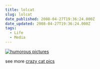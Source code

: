```yaml
---
title: lolcat
slug: lolcat
date_published: 2008-04-27T19:36:24.000Z
date_updated: 2008-04-27T19:36:24.000Z
tags:
  - Life
  - Media
---
```


[![humorous pictures](http://icanhascheezburger.wordpress.com/files/2008/04/funny-pictures-horror-movie-cat-dark-scary.jpg)](http://icanhascheezburger.com/2008/04/27/funny-pictures-2-go-bak-on-teh-interwebs/)

see more [crazy cat pics](http://icanhascheezburger.com)
